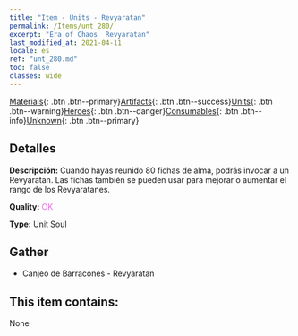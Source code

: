 ```yaml
---
title: "Item - Units - Revyaratan"
permalink: /Items/unt_280/
excerpt: "Era of Chaos  Revyaratan"
last_modified_at: 2021-04-11
locale: es
ref: "unt_280.md"
toc: false
classes: wide
---
```

 [Materials](/es/Items/){: .btn .btn--primary}[Artifacts](/es/Items/Artifacts/){: .btn .btn--success}[Units](/es/Items/Units/){: .btn .btn--warning}[Heroes](/es/Items/Heroes/){: .btn .btn--danger}[Consumables](/es/Items/Consumables/){: .btn .btn--info}[Unknown](/es/Items/Unknown/){: .btn .btn--primary}

## Detalles
 **Descripción:** Cuando hayas reunido 80 fichas de alma, podrás invocar a un Revyaratan. Las fichas también se pueden usar para mejorar o aumentar el rango de los Revyaratanes.

 **Quality:** <span style="color: #DA70D6">OK</span>

 **Type:** Unit Soul

## Gather

*    Canjeo de Barracones - Revyaratan 

## This item contains:

  None

